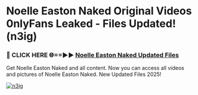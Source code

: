 # Noelle Easton Naked Original Videos 0nlyFans Leaked - Files Updated! (n3ig)

<h3>🔴 CLICK HERE 🌐==►► <a href="https://tinyurl.com/up5wt9bj" rel="nofollow">Noelle Easton Naked Updated Files</a></h3>

Get Noelle Easton Naked and all content. Now you can access all videos and pictures of Noelle Easton Naked. New Updated Files 2025!

[![n3ig](https://i.imgur.com/ABiUzMV.gif)](https://tinyurl.com/up5wt9bj)
